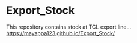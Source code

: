 # Export_Stock
This repository contains stock at TCL export line...
https://mayappa123.github.io/Export_Stock/
